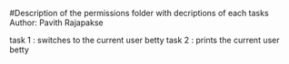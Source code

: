 #Description of the permissions folder with decriptions of each tasks
Author:  Pavith Rajapakse

task 1 : switches to the current user betty
task 2 : prints the current user betty



